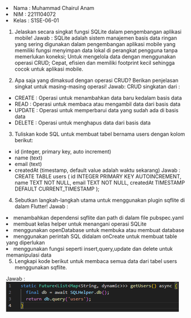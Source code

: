 <li> Nama  : Muhammad Chairul Anam
<li> NIM   : 2211104072
<li> Kelas : S1SE-06-01

1. Jelaskan secara singkat fungsi SQLite dalam pengembangan aplikasi mobile!
Jawab : 
SQLite adalah sistem manajemen basis data ringan yang sering digunakan dalam pengembangan aplikasi mobile yang memiliki fungsi menyimpan data lokal di perangkat pengguna tanpa memerlukan koneksi; Untuk mengelola data dengan menggunakan operasi CRUD; Cepat, efisien dan memiliki footprint kecil sehingga cocok untuk aplikasi mobile.

2. Apa saja yang dimaksud dengan operasi CRUD? Berikan penjelasan singkat untuk masing-masing operasi!
Jawab: 
CRUD singkatan dari :
- CREATE : Operasi untuk menambahkan data baru kedalam basis data
- READ : Operasi untuk membaca atau mengambil data dari basis data
- UPDATE : Operasi untuk memperbarui data yang sudah ada di basis data
- DELETE : Operasi untuk menghapus data dari basis data

3. Tuliskan kode SQL untuk membuat tabel bernama users dengan kolom berikut:
- id (integer, primary key, auto increment)
- name (text)
- email (text)
- createdAt (timestamp, default value adalah waktu sekarang)
Jawab :
CREATE TABLE users (
    id INTEGER PRIMARY KEY AUTOINCREMENT,
    name TEXT NOT NULL,
    email TEXT NOT NULL,
    createdAt TIMESTAMP DEFAULT CURRENT_TIMESTAMP
);

4. Sebutkan langkah-langkah utama untuk menggunakan plugin sqflite di dalam Flutter!
Jawab :
<li> menambahkan dependensi sqflite dan path di dalam file pubspec.yaml
<li> membuat kelas helper untuk menangani operasi SQLite
<li> menggunakan openDatabase untuk membuka atau membuat database
<li> menggunakan perintah SQL didalam onCreate untuk membuat table yang diperlukan
<li> menggunakan fungsi seperti insert,query,update dan delete untuk memanipulasi data

5. Lengkapi kode berikut untuk membaca semua data dari tabel users menggunakan sqflite.

Jawab :
![image alt](https://github.com/chairulanam1605/Praktikum_PPB/blob/main/TP10_Soal5.png)
